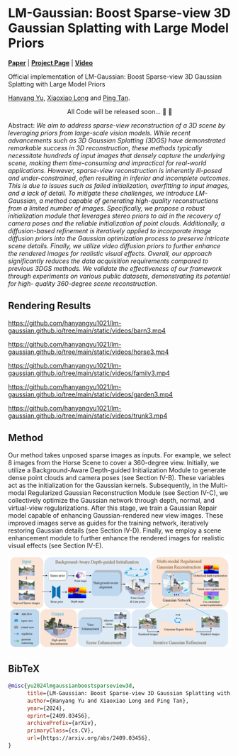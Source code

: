 # LM-Gaussian: Boost Sparse-view 3D Gaussian Splatting with Large Model Priors
[**Paper**](https://arxiv.org/abs/2409.03456) | [**Project Page**](https://hanyangyu1021.github.io/lm-gaussian.github.io/) | [**Video**](https://www.youtube.com/watch?v=ic4luAY_Hvk)

Official implementation of LM-Gaussian: Boost Sparse-view 3D Gaussian Splatting with Large Model Priors

[Hanyang Yu](https://hanyangyu1021.github.io/), [Xiaoxiao Long](https://www.xxlong.site/) and [Ping Tan](https://ece.hkust.edu.hk/pingtan).


<p align="center"> All Code will be released soon...  🔨 🚧 </p>

Abstract: *We aim to address sparse-view reconstruction of a 3D scene by leveraging priors from large-scale vision models. While recent advancements such as 3D Gaussian Splatting (3DGS) have demonstrated remarkable success in 3D reconstruction, these methods typically necessitate hundreds of input images that densely capture the underlying scene, making them time-consuming and impractical for real-world applications. However, sparse-view reconstruction is inherently ill-posed and under-constrained, often resulting in inferior and incomplete outcomes. This is due to issues such as failed initialization, overfitting to input images, and a lack of detail. To mitigate these challenges, we introduce LM-Gaussian, a method capable of generating high-quality reconstructions from a limited number of images. Specifically, we propose a robust initialization module that leverages stereo priors to aid in the recovery of camera poses and the reliable initialization of point clouds. Additionally, a diffusion-based refinement is iteratively applied to incorporate image diffusion priors into the Gaussian optimization process to preserve intricate scene details. Finally, we utilize video diffusion priors to further enhance the rendered images for realistic visual effects. Overall, our approach significantly reduces the data acquisition requirements compared to previous 3DGS methods. We validate the effectiveness of our framework through experiments on various public datasets, demonstrating its potential for high- quality 360-degree scene reconstruction.*


## Rendering Results
https://github.com/hanyangyu1021/lm-gaussian.github.io/tree/main/static/videos/barn3.mp4

https://github.com/hanyangyu1021/lm-gaussian.github.io/tree/main/static/videos/horse3.mp4

https://github.com/hanyangyu1021/lm-gaussian.github.io/tree/main/static/videos/family3.mp4

https://github.com/hanyangyu1021/lm-gaussian.github.io/tree/main/static/videos/garden3.mp4

https://github.com/hanyangyu1021/lm-gaussian.github.io/tree/main/static/videos/trunk3.mp4




## Method

Our method takes unposed sparse images as inputs. For example, we select 8 images from the Horse Scene to cover a 360-degree view. Initially, we utilize a Background-Aware Depth-guided Initialization Module to generate dense point clouds and camera poses (see Section IV-B). These variables act as the initialization for the Gaussian kernels. Subsequently, in the Multi-modal Regularized Gaussian Reconstruction Module (see Section IV-C), we collectively optimize the Gaussian network through depth, normal, and virtual-view regularizations. After this stage, we train a Gaussian Repair model capable of enhancing Gaussian-rendered new view images. These improved images serve as guides for the training network, iteratively restoring Gaussian details (see Section IV-D). Finally, we employ a scene enhancement module to further enhance the rendered images for realistic visual effects (see Section IV-E).
<p align="center">
    <img src="assets/overall.png">
</p>






## BibTeX

```bibtex
@misc{yu2024lmgaussianboostsparseview3d,
      title={LM-Gaussian: Boost Sparse-view 3D Gaussian Splatting with Large Model Priors}, 
      author={Hanyang Yu and Xiaoxiao Long and Ping Tan},
      year={2024},
      eprint={2409.03456},
      archivePrefix={arXiv},
      primaryClass={cs.CV},
      url={https://arxiv.org/abs/2409.03456}, 
}
```
